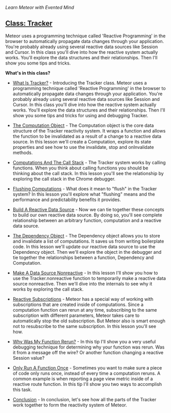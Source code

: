 *Learn Meteor with Evented Mind*

## <a href="https://www.eventedmind.com/classes/tracker-026b9a70">Class: Tracker</a>

Meteor uses a programming technique called 'Reactive Programming' in the browser to automatically propagate data changes through your application. You're probably already using several reactive data sources like Session and Cursor. In this class you'll dive into how the reactive system actually works. You'll explore the data structures and their relationships. Then I'll show you some tips and tricks.



**What's in this class?**


* <a href="https://www.eventedmind.com/classes/tracker-026b9a70/what-is-tracker-ab170269">What Is Tracker?</a> - Introducing the Tracker class. Meteor uses a programming technique called 'Reactive Programming' in the browser to automatically propagate data changes through your application. You're probably already using several reactive data sources like Session and Cursor. In this class you'll dive into how the reactive system actually works. You'll explore the data structures and their relationships. Then I'll show you some tips and tricks for using and debugging Tracker.


* <a href="https://www.eventedmind.com/classes/tracker-026b9a70/the-computation-object-440b35ab">The Computation Object</a> - The Computation object is the core data structure of the Tracker reactivity system.  It wraps a function and allows the function to be invalidated as a result of a change to a reactive data source. In this lesson we'll create a Computation, explore its state properties and see how to use the invalidate, stop and onInvalidate methods.


* <a href="https://www.eventedmind.com/classes/tracker-026b9a70/computations-and-the-call-stack-8983d8a7">Computations And The Call Stack</a> - The Tracker system works by calling functions. When you think about calling functions you should be thinking about the call stack. In this lesson you'll see the relationship by exploring the call stack in the Chrome debugger.


* <a href="https://www.eventedmind.com/classes/tracker-026b9a70/flushing-computations-f957b6e5">Flushing Computations</a> - What does it mean to "flush" in the Tracker system? In this lesson you'll explore what "flushing" means and the performance and predictability benefits it provides.


* <a href="https://www.eventedmind.com/classes/tracker-026b9a70/build-a-reactive-data-source-cf040ad0">Build A Reactive Data Source</a> - Now we can tie together these concepts to build our own reactive data source. By doing so, you'll see complete relationship between an arbitrary function, computation and a reactive data source.


* <a href="https://www.eventedmind.com/classes/tracker-026b9a70/the-dependency-object-bb8516db">The Dependency Object</a> - The Dependency object allows you to store and invalidate a list of computations.  It saves us from writing boilerplate code. In this lesson we'll update our reactive data source to use the Dependency object. Then we'll explore the object in the debugger and tie together the relationships between a function, Dependency and Computation.


* <a href="https://www.eventedmind.com/classes/tracker-026b9a70/making-a-data-source-nonreactive-dc894776">Make A Data Source Nonreactive</a> - In this lesson I'll show you how to use the Tracker.nonreactive function to temporarily make a reactive data source nonreactive. Then we'll dive into the internals to see why it works by exploring the call stack.


* <a href="https://www.eventedmind.com/classes/tracker-026b9a70/reactive-subscriptions-4b82c3af">Reactive Subscriptions</a> - Meteor has a special way of working with subscriptions that are created inside of computations. Since a computation function can rerun at any time, subscribing to the same subscription with different parameters, Meteor takes care to automatically stop the old subscription. But Meteor also is smart enough not to resubscribe to the same subscription. In this lesson you'll see how.


* <a href="https://www.eventedmind.com/classes/tracker-026b9a70/why-was-my-function-rerun-754b5b9a">Why Was My Function Rerun?</a> - In this tip I'll show you a very useful debugging technique for determining why your function was rerun. Was it from a message off the wire? Or another function changing a reactive Session value?


* <a href="https://www.eventedmind.com/classes/tracker-026b9a70/only-run-a-function-once-aacd8c2d">Only Run A Function Once</a> - Sometimes you want to make sure a piece of code only runs once, instead of every time a computation reruns. A common example is when reporting a page view metric inside of a reactive route function. In this tip I'll show you two ways to accomplish this task.


* <a href="https://www.eventedmind.com/classes/tracker-026b9a70/conclusion-7f4feda6">Conclusion</a> - In conclusion, let's see how all the parts of the Tracker work together to form the reactivity system of Meteor.



